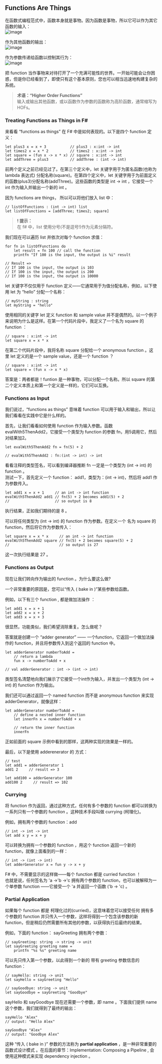 ## Functions Are Things

在函数式编程范式中，函数本身就是事物。因为函数是事物，所以它可以作为其它函数的输入：  
![image](./../images/function-can-be-input.png)  

作为其他函数的输出：  
![image](./../images/function-can-be-output.png)  


作为参数传递给函数以控制其行为：  
![image](./../images/function-can-be-param.png)   

把 function 当作事物来对待打开了一个充满可能性的世界。一开始可能会让你困惑，但是你已经看到了，即使只有这个基本原则，您也可以相当迅速地构建复杂的系统。  

> **术语：“Higher Order Functions”**  
> 输入或输出其他函数，或以函数作为参数的函数称为高阶函数，通常缩写为HOFs。

### Treating Functions as Things in F#
来看看 “functions as things” 在 F# 中是如何表现的。以下是四个 function 定义：  
```
let plus3 x = x + 3           // plus3 : x:int -> int
let times2 x = x * 2          // times2 : x:int -> int
let square = (fun x -> x * x) // square : x:int -> int
let addThree = plus3          // addThree : (int -> int)
```

前两个定义之前已经见过了。在第三个定义中，let 关键字用于为匿名函数(也称为 lambda 表达式) 分配名称(square)。在第四个定义中，let 关键字用于为前面定义的函数(plus3)分配名称(addThree)。这些函数的类型是 int -> int ，它接受一个 int 作为输入并输出一个新的 int 。  

因为 functions are things， 所以可以将他们放入 list 中：
```
// listOfFunctions : (int -> int) list
let listOfFunctions = [addThree; times2; square]
```
> **! 提示：**  
> 在 f# 中，list 使用分号(不是逗号!)作为元素分隔符。

我们现在可以遍历 list 并依次对每个 function 求值：  
```
for fn in listOfFunctions do
    let result = fn 100 // call the function
    printfn "If 100 is the input, the output is %i" result

// Result => 
// If 100 is the input, the output is 103
// If 100 is the input, the output is 200
// If 100 is the input, the output is 10000
```

let 关键字不仅仅用于 function 定义——它通常用于为值分配名称，例如，以下使用 let 为 “hello” 分配一个名称：
```
// myString : string
let myString = "hello"
```

使用相同的关键字 let 定义 function 和 sample value 并不是偶然的。以一个例子来说明为什么是这样。在第一个代码片段中，我定义了一个名为 square 的 function ：
```
// square : x:int -> int
let square x = x * x
```
在第二个代码片段中，我将名称 square 分配给一个 anonymous
function 。这里 let 定义的是一个 sample value，还是一个 function ？
```
// square : x:int -> int
let square = (fun x -> x * x)
```
答案是：两者都是！funtion 是一种事物，可以分配一个名称。所以 square 的第二个定义本质上和第一个定义是一样的，它们可以互换。

### Functions as Input

我们说过，“functions as things” 意味着 function 可以用于输入和输出，所以让我们看看在实践中它是什么样的。

首先，让我们看看如何使用 function 作为输入参数。函数 evalWith5ThenAdd2，它接受一个类型为 function 的参数 fn，用5调用它，然后对结果加2。
```
let evalWith5ThenAdd2 fn = fn(5) + 2

// evalWith5ThenAdd2 : fn:(int -> int) -> int
```
看看注释的类型签名，可以看到编译器推断 fn 一定是一个类型为 (int -> int) 的 function 。  
测试一下，首先定义一个 function： add1，类型为：(int -> int)，然后将 add1 作为参数传入。
```
let add1 x = x + 1     // an int -> int function
evalWith5ThenAdd2 add1 // fn(5) + 2 becomes add1(5) + 2
//                     // so output is 8
```
执行结果，正如我们期待的是 8 。

可以将任何类型为 (int -> int) 的 function 作为参数。在定义一个 名为 square 的 function，然后将它作为参数传入：
```
let square x = x * x     // an int -> int function
evalWith5ThenAdd2 square // fn(5) + 2 becomes square(5) + 2
//                       // so output is 27
```
这一次执行结果是 27 。

### Functions as Output

现在让我们转向作为输出的 function 。为什么要这么做?

一个非常重要的原因是，您可以“传入 ( bake in )”某些参数给函数。

例如，以下有三个 function , 都是做加法操作 ：
```
let add1 x = x + 1
let add2 x = x + 2
let add3 x = x + 3
```
很显然，功能类似，我们希望消除重复。怎么做呢？

答案就是创建一个 “adder generator” —— 一个function，它返回一个做加法操作的 function，并且将参数传入到这个返回的 function 中。
```
let adderGenerator numberToAdd =
    // return a lambda
    fun x -> numberToAdd + x

// val adderGenerator : int -> (int -> int)
```
类型签名清楚地向我们展示了它接受一个int作为输入，并发出一个类型为 (int -> int) 的 function 作为输出。

我们还可以通过返回一个 named function 而不是 anonymous function 来实现adderGenerator，就像这样：
```
let adderGenerator numberToAdd =
    // define a nested inner function
    let innerFn x = numberToAdd + x

    // return the inner function
    innerFn
```
正如前面的 square 示例中看到的那样，这两种实现的效果是一样的。

最后，以下是使用 adderenerator 的 方式：
```
// test
let add1 = adderGenerator 1
add1 2     // result => 3

let add100 = adderGenerator 100
add100 2     // result => 102
```

### Currying

将 function 作为返回，通过这种方式，任何有多个参数的 function 都可以转换为一系列只有一个参数的 function 。这种技术手段叫做 currying (柯理化)。

例如，拥有两个参数的 function：add
```
// int -> int -> int
let add x y = x + y
```
可以转换为拥有一个参数的 function ，用这个 function 返回一个新的 function，就像上面看到的一样：
```
// int -> (int -> int)
let adderGenerator x = fun y -> x + y
```

F# 中，不需要显示的这样做——每个 function 都是 curried function ！  
也就是说，任何签名为 'a ->'b ->'c 拥有两个参数的 function，也可以被解释为一个单参数 function ——它接受一个 'a 并返回一个函数 ('b -> 'c) 。

### Partial Application

如果每个 function 都是 柯理化过的(curried)，这意味着您可以接受任何 拥有多个参数的 function 并只传入一个参数，这样将得到一个包含该参数的新 function，但是稍后仍然需要所有其他的参数，以获得执行后最终的结果。

例如，下面的 function： sayGreeting 拥有两个参数：
```
// sayGreeting: string -> string -> unit
let sayGreeting greeting name =
    printfn "%s %s" greeting name
```
可以先只传入第一个参数，以此得到一个新的 带有 greeting 参数信息的  function：
```
// sayHello: string -> unit
let sayHello = sayGreeting "Hello"

// sayGoodbye: string -> unit
let sayGoodbye = sayGreeting "Goodbye"
```
sayHello 和 sayGoodbye 现在还需要一个参数，即 name 。下面我们提供 name 这个参数，我们就得到了最终的输出：
```
sayHello "Alex"
// output: "Hello Alex"

sayGoodbye "Alex"
// output: "Goodbye Alex"
```
这种 “传入 ( bake in )” 参数的方法称为 **partial application** ，是一种非常重要的 函数式设计模式 。在后面的章节：Implementation: Composing a Pipeline , 会使用这种模式来实现 dependency injection 。
